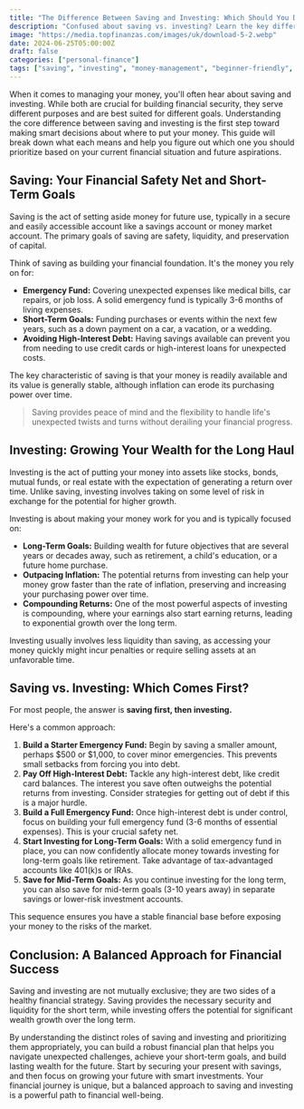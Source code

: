 ```yaml
---
title: "The Difference Between Saving and Investing: Which Should You Do First?"
description: "Confused about saving vs. investing? Learn the key differences and discover which strategy is right for your financial goals, whether short-term or long-term."
image: "https://media.topfinanzas.com/images/uk/download-5-2.webp"
date: 2024-06-25T05:00:00Z
draft: false
categories: ["personal-finance"]
tags: ["saving", "investing", "money-management", "beginner-friendly", "financial-planning"]
---
```


When it comes to managing your money, you'll often hear about saving and investing. While both are crucial for building financial security, they serve different purposes and are best suited for different goals. Understanding the core difference between saving and investing is the first step toward making smart decisions about where to put your money. This guide will break down what each means and help you figure out which one you should prioritize based on your current financial situation and future aspirations.

## Saving: Your Financial Safety Net and Short-Term Goals

Saving is the act of setting aside money for future use, typically in a secure and easily accessible account like a savings account or money market account. The primary goals of saving are safety, liquidity, and preservation of capital.

Think of saving as building your financial foundation. It's the money you rely on for:

* **Emergency Fund:** Covering unexpected expenses like medical bills, car repairs, or job loss. A solid emergency fund is typically 3-6 months of living expenses.
* **Short-Term Goals:** Funding purchases or events within the next few years, such as a down payment on a car, a vacation, or a wedding.
* **Avoiding High-Interest Debt:** Having savings available can prevent you from needing to use credit cards or high-interest loans for unexpected costs.

The key characteristic of saving is that your money is readily available and its value is generally stable, although inflation can erode its purchasing power over time.

> Saving provides peace of mind and the flexibility to handle life's unexpected twists and turns without derailing your financial progress.

## Investing: Growing Your Wealth for the Long Haul

Investing is the act of putting your money into assets like stocks, bonds, mutual funds, or real estate with the expectation of generating a return over time. Unlike saving, investing involves taking on some level of risk in exchange for the potential for higher growth.

Investing is about making your money work for you and is typically focused on:

* **Long-Term Goals:** Building wealth for future objectives that are several years or decades away, such as retirement, a child's education, or a future home purchase.
* **Outpacing Inflation:** The potential returns from investing can help your money grow faster than the rate of inflation, preserving and increasing your purchasing power over time.
* **Compounding Returns:** One of the most powerful aspects of investing is compounding, where your earnings also start earning returns, leading to exponential growth over the long term.

Investing usually involves less liquidity than saving, as accessing your money quickly might incur penalties or require selling assets at an unfavorable time.

## Saving vs. Investing: Which Comes First?

For most people, the answer is **saving first, then investing.**

Here's a common approach:

1. **Build a Starter Emergency Fund:** Begin by saving a smaller amount, perhaps $500 or $1,000, to cover minor emergencies. This prevents small setbacks from forcing you into debt.
2. **Pay Off High-Interest Debt:** Tackle any high-interest debt, like credit card balances. The interest you save often outweighs the potential returns from investing. Consider strategies for getting out of debt if this is a major hurdle.
3. **Build a Full Emergency Fund:** Once high-interest debt is under control, focus on building your full emergency fund (3-6 months of essential expenses). This is your crucial safety net.
4. **Start Investing for Long-Term Goals:** With a solid emergency fund in place, you can now confidently allocate money towards investing for long-term goals like retirement. Take advantage of tax-advantaged accounts like 401(k)s or IRAs.
5. **Save for Mid-Term Goals:** As you continue investing for the long term, you can also save for mid-term goals (3-10 years away) in separate savings or lower-risk investment accounts.

This sequence ensures you have a stable financial base before exposing your money to the risks of the market.

## Conclusion: A Balanced Approach for Financial Success

Saving and investing are not mutually exclusive; they are two sides of a healthy financial strategy. Saving provides the necessary security and liquidity for the short term, while investing offers the potential for significant wealth growth over the long term.

By understanding the distinct roles of saving and investing and prioritizing them appropriately, you can build a robust financial plan that helps you navigate unexpected challenges, achieve your short-term goals, and build lasting wealth for the future. Start by securing your present with savings, and then focus on growing your future with smart investments. Your financial journey is unique, but a balanced approach to saving and investing is a powerful path to financial well-being.
